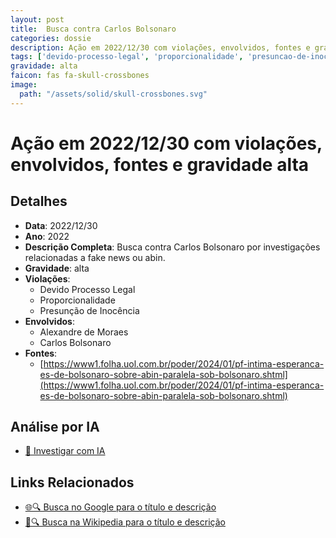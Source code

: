 ```yaml
---
layout: post
title:  Busca contra Carlos Bolsonaro
categories: dossie
description: Ação em 2022/12/30 com violações, envolvidos, fontes e gravidade alta
tags: ['devido-processo-legal', 'proporcionalidade', 'presuncao-de-inocencia', 'alexandre-de-moraes', 'carlos-bolsonaro', 'gravidade-alta']
gravidade: alta
faicon: fas fa-skull-crossbones
image:
  path: "/assets/solid/skull-crossbones.svg"
---
```


# Ação em 2022/12/30 com violações, envolvidos, fontes e gravidade alta

## Detalhes
- **Data**: 2022/12/30
- **Ano**: 2022
- **Descrição Completa**: Busca contra Carlos Bolsonaro por investigações relacionadas a fake news ou abin.
- **Gravidade**: alta <i class="fas fa-skull-crossbones fa-2x"></i>
- **Violações**:
  - Devido Processo Legal
  - Proporcionalidade
  - Presunção de Inocência
- **Envolvidos**:
  - Alexandre de Moraes
  - Carlos Bolsonaro
- **Fontes**:
  - [https://www1.folha.uol.com.br/poder/2024/01/pf-intima-esperanca-es-de-bolsonaro-sobre-abin-paralela-sob-bolsonaro.shtml](https://www1.folha.uol.com.br/poder/2024/01/pf-intima-esperanca-es-de-bolsonaro-sobre-abin-paralela-sob-bolsonaro.shtml)

## Análise por IA
- [🤖 Investigar com IA](https://www.perplexity.ai/search?q=%22Alexandre%20de%20Moraes%22%20Busca%20contra%20Carlos%20Bolsonaro%20Busca%20contra%20Carlos%20Bolsonaro%20por%20investiga%C3%A7%C3%B5es%20relacionadas%20a%20fake%20news%20ou%20abin.%20Devido%20Processo%20Legal%20Proporcionalidade%20Presun%C3%A7%C3%A3o%20de%20Inoc%C3%AAncia%202022%20gravidade%20alta)

## Links Relacionados
- [🌐🔍 Busca no Google para o título e descrição](https://www.google.com/search?q=%22Alexandre%20de%20Moraes%22%20Busca%20contra%20Carlos%20Bolsonaro%20Busca%20contra%20Carlos%20Bolsonaro%20por%20investiga%C3%A7%C3%B5es%20relacionadas%20a%20fake%20news%20ou%20abin.%20Devido%20Processo%20Legal%20Proporcionalidade%20Presun%C3%A7%C3%A3o%20de%20Inoc%C3%AAncia%202022%20gravidade%20alta)
- [📖🔍 Busca na Wikipedia para o título e descrição](https://pt.wikipedia.org/w/index.php?search=%22Alexandre%20de%20Moraes%22%20Busca%20contra%20Carlos%20Bolsonaro%20Busca%20contra%20Carlos%20Bolsonaro%20por%20investiga%C3%A7%C3%B5es%20relacionadas%20a%20fake%20news%20ou%20abin.%20Devido%20Processo%20Legal%20Proporcionalidade%20Presun%C3%A7%C3%A3o%20de%20Inoc%C3%AAncia%202022%20gravidade%20alta)

